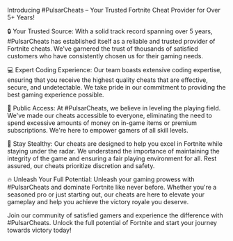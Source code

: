 
Introducing #PulsarCheats – Your Trusted Fortnite Cheat Provider for Over 5+ Years!

🔒 Your Trusted Source: With a solid track record spanning over 5 years, #PulsarCheats has established itself as a reliable and trusted provider of Fortnite cheats. We've garnered the trust of thousands of satisfied customers who have consistently chosen us for their gaming needs.

💻 Expert Coding Experience: Our team boasts extensive coding expertise, ensuring that you receive the highest quality cheats that are effective, secure, and undetectable. We take pride in our commitment to providing the best gaming experience possible.

🌟 Public Access: At #PulsarCheats, we believe in leveling the playing field. We've made our cheats accessible to everyone, eliminating the need to spend excessive amounts of money on in-game items or premium subscriptions. We're here to empower gamers of all skill levels.

🤫 Stay Stealthy: Our cheats are designed to help you excel in Fortnite while staying under the radar. We understand the importance of maintaining the integrity of the game and ensuring a fair playing environment for all. Rest assured, our cheats prioritize discretion and safety.

🔥 Unleash Your Full Potential: Unleash your gaming prowess with #PulsarCheats and dominate Fortnite like never before. Whether you're a seasoned pro or just starting out, our cheats are here to elevate your gameplay and help you achieve the victory royale you deserve.

Join our community of satisfied gamers and experience the difference with #PulsarCheats. Unlock the full potential of Fortnite and start your journey towards victory today!
